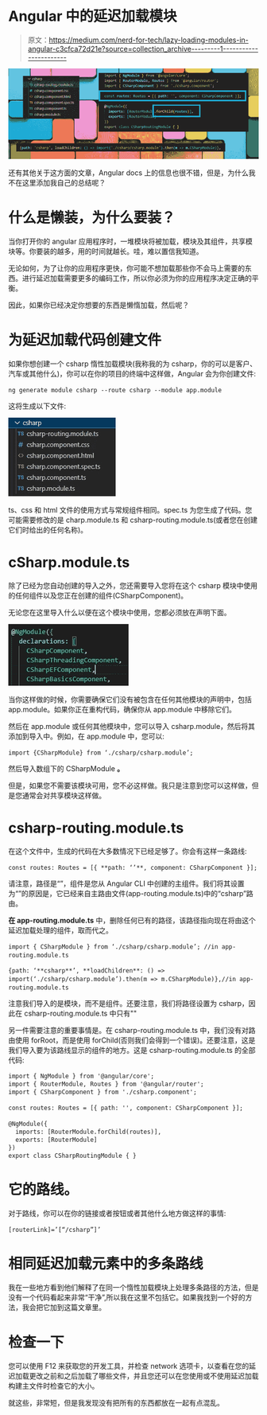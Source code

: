 # Angular 中的延迟加载模块

> 原文：<https://medium.com/nerd-for-tech/lazy-loading-modules-in-angular-c3cfca72d21e?source=collection_archive---------1----------------------->

![](img/3ddcd1b8c60473519ba7283cfacb7054.png)

还有其他关于这方面的文章，Angular docs 上的信息也很不错，但是，为什么我不在这里添加我自己的总结呢？

# 什么是懒装，为什么要装？

当你打开你的 angular 应用程序时，一堆模块将被加载，模块及其组件，共享模块等。你要装的越多，用的时间就越长。哇，难以置信我知道。

无论如何，为了让你的应用程序更快，你可能不想加载那些你不会马上需要的东西。进行延迟加载需要更多的编码工作，所以你必须为你的应用程序决定正确的平衡。

因此，如果你已经决定你想要的东西是懒惰加载，然后呢？

# 为延迟加载代码创建文件

如果你想创建一个 csharp 惰性加载模块(我称我的为 csharp，你的可以是客户、汽车或其他什么)，你可以在你的项目的终端中这样做，Angular 会为你创建文件:

`ng generate module csharp --route csharp --module app.module`

这将生成以下文件:

![](img/5b54d906dc8ad1e36be93d4be53d0b93.png)

ts、css 和 html 文件的使用方式与常规组件相同。spec.ts 为您生成了代码。您可能需要修改的是 charp.module.ts 和 csharp-routing.module.ts(或者您在创建它们时给出的任何名称)。

# cSharp.module.ts

除了已经为您自动创建的导入之外，您还需要导入您将在这个 csharp 模块中使用的任何组件以及您正在创建的组件(CSharpComponent)。

无论您在这里导入什么以便在这个模块中使用，您都必须放在声明下面。

![](img/73d05cb0fd3345013588477d36071dc7.png)

当你这样做的时候，你需要确保它们没有被包含在任何其他模块的声明中，包括 app.module。如果你正在重构代码，确保你从 app.module 中移除它们。

然后在 app.module 或任何其他模块中，您可以导入 csharp.module，然后将其添加到导入中。例如，在 app.module 中，您可以:

`import {CSharpModule} from ‘./csharp/csharp.module’;`

然后导入数组下的 CSharpModule **。**

但是，如果您不需要该模块可用，您不必这样做。我只是注意到您可以这样做，但是您通常会对共享模块这样做。

# csharp-routing.module.ts

在这个文件中，生成的代码在大多数情况下已经足够了。你会有这样一条路线:

`const routes: Routes = [{ **path: ‘’**, component: CSharpComponent }];`

请注意，路径是“”，组件是您从 Angular CLI 中创建的主组件。我们将其设置为“”的原因是，它已经来自主路由文件(app-routing.module.ts)中的“csharp”路由。

**在 app-routing.module.ts** 中，删除任何已有的路径，该路径指向现在将由这个延迟加载处理的组件，取而代之。

`import { CSharpModule } from ‘./csharp/csharp.module’; //in app-routing.module.ts`

`{path: ‘**csharp**’, **loadChildren**: () => import(‘./csharp/csharp.module’).then(m => m.CSharpModule)},//in app-routing.module.ts`

注意我们导入的是模块，而不是组件。还要注意，我们将路径设置为 csharp，因此在 csharp-routing.module.ts 中只有""

另一件需要注意的重要事情是。在 csharp-routing.module.ts 中，我们没有对路由使用 forRoot，而是使用 forChild(否则我们会得到一个错误)。还要注意，这是我们导入要为该路线显示的组件的地方。这是 csharp-routing.module.ts 的全部代码:

```
import { NgModule } from '@angular/core';
import { RouterModule, Routes } from '@angular/router';
import { CSharpComponent } from './csharp.component';

const routes: Routes = [{ path: '', component: CSharpComponent }];

@NgModule({
  imports: [RouterModule.forChild(routes)],
  exports: [RouterModule]
})
export class CSharpRoutingModule { }
```

# 它的路线。

对于路线，你可以在你的链接或者按钮或者其他什么地方做这样的事情:

`[routerLink]=’[“/csharp”]’`

# 相同延迟加载元素中的多条路线

我在一些地方看到他们解释了在同一个惰性加载模块上处理多条路径的方法，但是没有一个代码看起来非常“干净”,所以我在这里不包括它。如果我找到一个好的方法，我会把它加到这篇文章里。

# 检查一下

您可以使用 F12 来获取您的开发工具，并检查 network 选项卡，以查看在您的延迟加载更改之前和之后加载了哪些文件，并且您还可以在您使用或不使用延迟加载构建主文件时检查它的大小。

就这些，非常短，但是我发现没有把所有的东西都放在一起有点混乱。